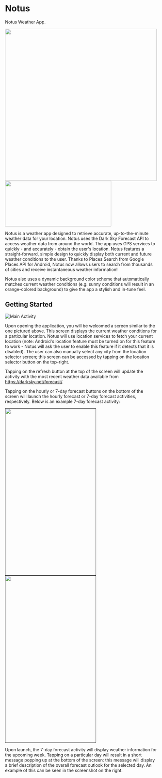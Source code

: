 # Notus
Notus Weather App.

<a href="https://github.com/shadi-hammad/Notus"><img src="https://i.imgur.com/Wy4mklb.png?1" width="500" height="500"></a>      <a href="https://play.google.com/store/apps/details?id=com.shadihammad.stormy"><img src="https://i.imgur.com/rvD32OV.png" width="350" height="150"></a>




Notus is a weather app designed to retrieve accurate, up-to-the-minute weather data for your location. Notus uses the Dark Sky Forecast API to access weather data from around the world. The app uses GPS services to quickly - and accurately - obtain the user's location. Notus features a straight-forward, simple design to quickly display both current and future weather conditions to the user. Thanks to Places Search from Google Places API for Android, Notus now allows users to search from thousands of cities and receive instantaneous weather information! 

Notus also uses a dynamic background color scheme that automatically matches current weather conditions (e.g. sunny conditions will result in an orange-colored background) to give the app a stylish and in-tune feel.


## Getting Started

![Main Activity](https://i.imgur.com/5M9yx0F.png)

Upon opening the application, you will be welcomed a screen similar to the one pictured above. This screen displays the current weather conditions for a particular location. Notus will use location services to fetch your current location (note: Android's location feature must be turned on for this feature to work - Notus will ask the user to enable this feature if it detects that it is disabled). The user can also manually select any city from the location selector screen; this screen can be accessed by tapping on the location selector button on the top-right.

Tapping on the refresh button at the top of the screen will update the activity with the most recent weather data available from https://darksky.net/forecast/.

Tapping on the hourly or 7-day forecast buttons on the bottom of the screen will launch the hourly forecast or 7-day forecast activities, respectively. Below is an example 7-day forecast activity:

<a href=""><img src="https://i.imgur.com/uznUlOI.png" width="300" height="550"></a>     <a href=""><img src="https://i.imgur.com/ZSMxIRR.png" width="300" height="550"></a>

Upon launch, the 7-day forecast activity will display weather information for the upcoming week. Tapping on a particular day will result in a short message popping up at the bottom of the screen: this message will display a brief description of the overall forecast outlook for the selected day. An example of this can be seen in the screenshot on the right. 
